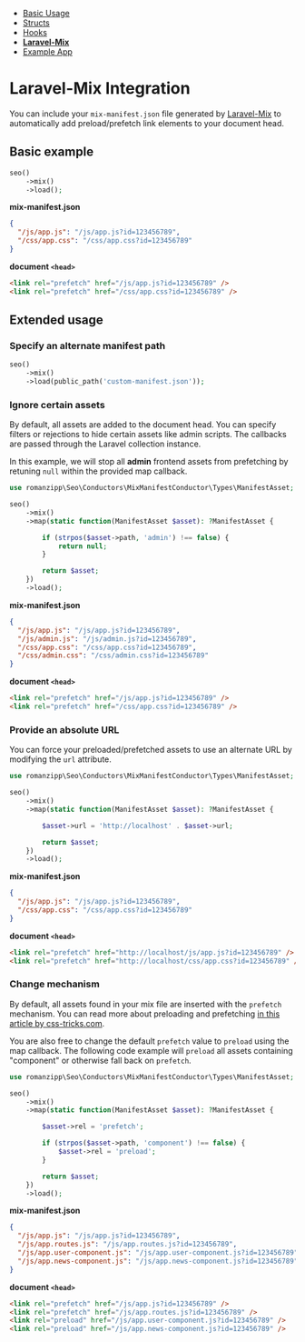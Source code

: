 - [Basic Usage](INDEX.md)
- [Structs](STRUCTS.md)
- [Hooks](HOOKS.md)
- **[Laravel-Mix](LARAVEL-MIX.md)**
- [Example App](EXAMPLE-APP.md)

# Laravel-Mix Integration

You can include your `mix-manifest.json` file generated by [Laravel-Mix](https://laravel-mix.com) to automatically add preload/prefetch link elements to your document head.

## Basic example

```php
seo()
    ->mix()
    ->load();
```

**mix-manifest.json**

```json
{
  "/js/app.js": "/js/app.js?id=123456789",
  "/css/app.css": "/css/app.css?id=123456789"
}
```

**document `<head>`**

```html
<link rel="prefetch" href="/js/app.js?id=123456789" />
<link rel="prefetch" href="/css/app.css?id=123456789" />
```

## Extended usage

### Specify an alternate manifest path

```php
seo()
    ->mix()
    ->load(public_path('custom-manifest.json'));
```

### Ignore certain assets

By default, all assets are added to the document head. You can specify filters or rejections to hide certain assets like admin scripts. The callbacks are passed through the Laravel collection instance.

In this example, we will stop all **admin** frontend assets from prefetching by retuning `null` within the provided map callback.

```php
use romanzipp\Seo\Conductors\MixManifestConductor\Types\ManifestAsset;

seo()
    ->mix()
    ->map(static function(ManifestAsset $asset): ?ManifestAsset {

        if (strpos($asset->path, 'admin') !== false) {
            return null;
        }

        return $asset;
    })
    ->load();
```

**mix-manifest.json**

```json
{
  "/js/app.js": "/js/app.js?id=123456789",
  "/js/admin.js": "/js/admin.js?id=123456789",
  "/css/app.css": "/css/app.css?id=123456789",
  "/css/admin.css": "/css/admin.css?id=123456789"
}
```

**document `<head>`**

```html
<link rel="prefetch" href="/js/app.js?id=123456789" />
<link rel="prefetch" href="/css/app.css?id=123456789" />
```

### Provide an absolute URL

You can force your preloaded/prefetched assets to use an alternate URL by modifying the `url` attribute.

```php
use romanzipp\Seo\Conductors\MixManifestConductor\Types\ManifestAsset;

seo()
    ->mix()
    ->map(static function(ManifestAsset $asset): ?ManifestAsset {

        $asset->url = 'http://localhost' . $asset->url;

        return $asset;
    })
    ->load();
```

**mix-manifest.json**

```json
{
  "/js/app.js": "/js/app.js?id=123456789",
  "/css/app.css": "/css/app.css?id=123456789"
}
```

**document `<head>`**

```html
<link rel="prefetch" href="http://localhost/js/app.js?id=123456789" />
<link rel="prefetch" href="http://localhost/css/app.css?id=123456789" />
```

### Change mechanism

By default, all assets found in your mix file are inserted with the `prefetch` mechanism. You can read more about preloading and prefetching [in this article by css-tricks.com](https://css-tricks.com/prefetching-preloading-prebrowsing/).

You are also free to change the default `prefetch` value to `preload` using the map callback. The following code example will `preload` all assets containing "component" or otherwise fall back on `prefetch`.

```php
use romanzipp\Seo\Conductors\MixManifestConductor\Types\ManifestAsset;

seo()
    ->mix()
    ->map(static function(ManifestAsset $asset): ?ManifestAsset {

        $asset->rel = 'prefetch';

        if (strpos($asset->path, 'component') !== false) {
            $asset->rel = 'preload';
        }

        return $asset;
    })
    ->load();
```

**mix-manifest.json**

```json
{
  "/js/app.js": "/js/app.js?id=123456789",
  "/js/app.routes.js": "/js/app.routes.js?id=123456789",
  "/js/app.user-component.js": "/js/app.user-component.js?id=123456789",
  "/js/app.news-component.js": "/js/app.news-component.js?id=123456789"
}
```

**document `<head>`**

```html
<link rel="prefetch" href="/js/app.js?id=123456789" />
<link rel="prefetch" href="/js/app.routes.js?id=123456789" />
<link rel="preload" href="/js/app.user-component.js?id=123456789" />
<link rel="preload" href="/js/app.news-component.js?id=123456789" />
```
